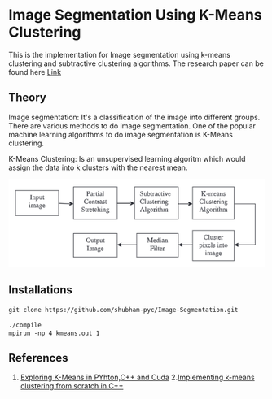 # Image Segmentation Using K-Means Clustering

This is the implementation for Image segmentation using k-means clustering and subtractive clustering algorithms. The research paper can be found here [Link](https://www.sciencedirect.com/science/article/pii/S1877050915014143?via%3Dihub)


## Theory
Image segmentation: It's a classification of the image into different groups. There are various methods to do image segmentation. One of the popular machine learning algorithms to do image segmentation is K-Means clustering.

K-Means Clustering: Is an unsupervised learning algoritm which would assign the data into k clusters with the nearest mean.

![A test image](./docs/flow.png)

## Installations

```shell
git clone https://github.com/shubham-pyc/Image-Segmentation.git
```

```shell
./compile
mpirun -np 4 kmeans.out 1
```

## References
1. [Exploring K-Means in PYhton,C++ and Cuda](http://www.goldsborough.me/c++/python/cuda/2017/09/10/20-32-46-exploring_k-means_in_python,_c++_and_cuda/)
2.[Implementing k-means clustering from scratch in C++](https://reasonabledeviations.com/2019/10/02/k-means-in-cpp/) 